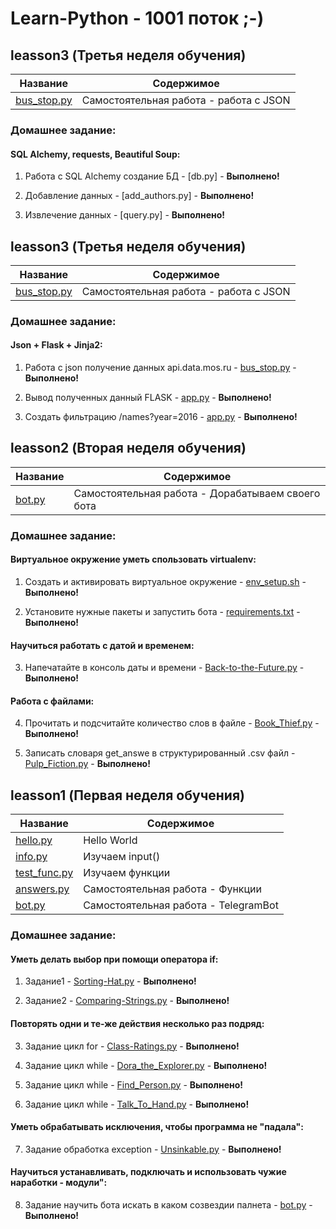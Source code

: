 Learn-Python - 1001 поток ;-)
===============

leasson3 (Третья неделя обучения)
----------------------------------
Название      | Содержимое   
--------------|-------------------------
[bus_stop.py] | Самостоятельная работа - работа с JSON 

### Домашнее задание:
#### SQL Alchemy, requests, Beautiful Soup:
1. Работа с SQL Alchemy создание БД - [db.py] - **Выполнено!** 

2. Добавление данных  - [add_authors.py] - **Выполнено!**

3. Извлечение данных  - [query.py] - **Выполнено!**



leasson3 (Третья неделя обучения)
----------------------------------
Название      | Содержимое   
--------------|-------------------------
[bus_stop.py] | Самостоятельная работа - работа с JSON 

### Домашнее задание:
#### Json + Flask + Jinja2:
1. Работа с json получение данных api.data.mos.ru - [bus_stop.py] - **Выполнено!** 

2. Вывод полученных данный FLASK - [app.py] - **Выполнено!**

3. Создать фильтрацию /names?year=2016 - [app.py] - **Выполнено!**



 
leasson2 (Вторая неделя обучения)
----------------------------------
Название      | Содержимое   
--------------|-------------------------
[bot.py]      | Самостоятельная работа - Дорабатываем своего бота

### Домашнее задание:
#### Виртуальное окружение уметь спользовать virtualenv:
1. Создать и активировать виртуальное окружение - [env_setup.sh] - **Выполнено!** 

2. Установите нужные пакеты и запустить бота - [requirements.txt] - **Выполнено!** 

#### Научиться работать с датой и временем:
3. Напечатайте в консоль даты и времени - [Back-to-the-Future.py] - **Выполнено!** 

#### Работа с файлами:
4. Прочитать и подсчитайте количество слов в файле - [Book_Thief.py] - **Выполнено!** 

5. Записать словаря get_answe в структурированный .csv файл - [Pulp_Fiction.py] - **Выполнено!** 




leasson1 (Первая неделя обучения)
----------------------------------
Название      | Содержимое   
--------------|-------------------------
[hello.py]    | Hello World
[info.py]     | Изучаем input()
[test_func.py]| Изучаем функции
[answers.py]  | Самостоятельная работа - Функции 
[bot.py]      | Самостоятельная работа - TelegramBot

### Домашнее задание:
#### Уметь делать выбор при помощи оператора if:
1. Задание1 - [Sorting-Hat.py] - **Выполнено!** 

2. Задание2 - [Comparing-Strings.py] - **Выполнено!** 

#### Повторять одни и те-же действия несколько раз подряд:
3. Задание цикл for - [Class-Ratings.py] - **Выполнено!** 

4. Задание цикл while - [Dora_the_Explorer.py] - **Выполнено!** 

5. Задание цикл while - [Find_Person.py] - **Выполнено!** 

6. Задание цикл while - [Talk_To_Hand.py] - **Выполнено!** 

#### Уметь обрабатывать исключения, чтобы программа не "падала":
7. Задание обработка exception - [Unsinkable.py] - **Выполнено!**

#### Научиться устанавливать, подключать и использовать чужие наработки - модули":
8. Задание научить бота искать в каком созвездии палнета - [bot.py] - **Выполнено!**


[hello.py]:https://github.com/ShuvalovEP/Learn-Python/blob/master/leasson1/hello.py
[info.py]:https://github.com/ShuvalovEP/Learn-Python/blob/master/leasson1/info.py
[test_func.py]:https://github.com/ShuvalovEP/Learn-Python/blob/master/leasson1/test_func.py
[answers.py]:https://github.com/ShuvalovEP/Learn-Python/blob/master/leasson1/answers.py
[bot.py]:https://github.com/ShuvalovEP/Learn-Python/blob/master/leasson1/bot.py

[Class-Ratings.py]:https://github.com/ShuvalovEP/Learn-Python/blob/master/leasson1/Class-Ratings.py
[Comparing-Strings.py]:https://github.com/ShuvalovEP/Learn-Python/blob/master/leasson1/Comparing-Strings.py 
[Sorting-Hat.py]:https://github.com/ShuvalovEP/Learn-Python/blob/master/leasson1/Sorting-Hat.py
[Dora_the_Explorer.py]:https://github.com/ShuvalovEP/Learn-Python/blob/master/leasson1/Dora_the_Explorer.py
[Find_Person.py]:https://github.com/ShuvalovEP/Learn-Python/blob/master/leasson1/Find_Person.py
[Talk_To_Hand.py]:https://github.com/ShuvalovEP/Learn-Python/blob/master/leasson1/Talk_To_Hand.py
[Unsinkable.py]:https://github.com/ShuvalovEP/Learn-Python/blob/master/leasson1/Unsinkable.py

[env_setup.sh]:https://github.com/ShuvalovEP/Learn-Python/blob/master/leasson2/env_setup.sh
[requirements.txt]:https://github.com/ShuvalovEP/Learn-Python/blob/master/leasson2/requirements.txt
[Back-to-the-Future.py]:https://github.com/ShuvalovEP/Learn-Python/blob/master/leasson2/Back-to-the-Future.py
[Book_Thief.py]:https://github.com/ShuvalovEP/Learn-Python/blob/master/leasson2/Book_Thief.py
[Pulp_Fiction.py]:https://github.com/ShuvalovEP/Learn-Python/blob/master/leasson2/Pulp_Fiction.py
[bus_stop.py]:https://github.com/ShuvalovEP/Learn-Python/blob/master/leasson3/bus_stop.py
[app.py]:https://github.com/ShuvalovEP/Learn-Python/tree/master/leasson3/ShuvalovAPP/app.py


[shuvalov.xyz]:http://shuvalov.xyz
